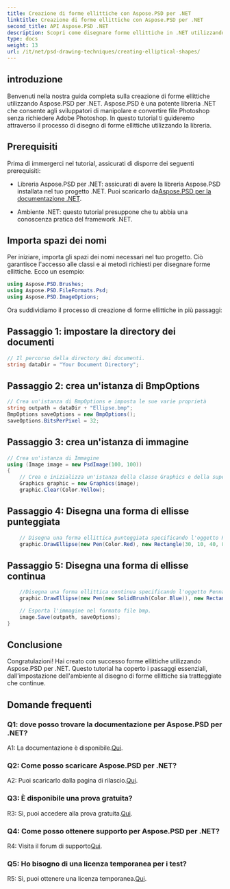 ```yaml
---
title: Creazione di forme ellittiche con Aspose.PSD per .NET
linktitle: Creazione di forme ellittiche con Aspose.PSD per .NET
second_title: API Aspose.PSD .NET
description: Scopri come disegnare forme ellittiche in .NET utilizzando Aspose.PSD. Guida passo passo con esempi di codice. Crea grafica straordinaria senza sforzo.
type: docs
weight: 13
url: /it/net/psd-drawing-techniques/creating-elliptical-shapes/
---
```

## introduzione

Benvenuti nella nostra guida completa sulla creazione di forme ellittiche utilizzando Aspose.PSD per .NET. Aspose.PSD è una potente libreria .NET che consente agli sviluppatori di manipolare e convertire file Photoshop senza richiedere Adobe Photoshop. In questo tutorial ti guideremo attraverso il processo di disegno di forme ellittiche utilizzando la libreria.

## Prerequisiti

Prima di immergerci nel tutorial, assicurati di disporre dei seguenti prerequisiti:

- Libreria Aspose.PSD per .NET: assicurati di avere la libreria Aspose.PSD installata nel tuo progetto .NET. Puoi scaricarlo da[Aspose.PSD per la documentazione .NET](https://reference.aspose.com/psd/net/).

- Ambiente .NET: questo tutorial presuppone che tu abbia una conoscenza pratica del framework .NET.

## Importa spazi dei nomi

Per iniziare, importa gli spazi dei nomi necessari nel tuo progetto. Ciò garantisce l'accesso alle classi e ai metodi richiesti per disegnare forme ellittiche. Ecco un esempio:

```csharp
using Aspose.PSD.Brushes;
using Aspose.PSD.FileFormats.Psd;
using Aspose.PSD.ImageOptions;
```

Ora suddividiamo il processo di creazione di forme ellittiche in più passaggi:

## Passaggio 1: impostare la directory dei documenti

```csharp
// Il percorso della directory dei documenti.
string dataDir = "Your Document Directory";
```

## Passaggio 2: crea un'istanza di BmpOptions

```csharp
// Crea un'istanza di BmpOptions e imposta le sue varie proprietà
string outpath = dataDir + "Ellipse.bmp";
BmpOptions saveOptions = new BmpOptions();
saveOptions.BitsPerPixel = 32;
```

## Passaggio 3: crea un'istanza di immagine

```csharp
// Crea un'istanza di Immagine
using (Image image = new PsdImage(100, 100))
{
    // Crea e inizializza un'istanza della classe Graphics e della superficie Clear Graphics
    Graphics graphic = new Graphics(image);
    graphic.Clear(Color.Yellow);
```

## Passaggio 4: Disegna una forma di ellisse punteggiata

```csharp
    // Disegna una forma ellittica punteggiata specificando l'oggetto Penna di colore rosso e un rettangolo circostante
    graphic.DrawEllipse(new Pen(Color.Red), new Rectangle(30, 10, 40, 80));
```

## Passaggio 5: Disegna una forma di ellisse continua

```csharp
    //Disegna una forma ellittica continua specificando l'oggetto Penna con un pennello solido di colore blu e un rettangolo circostante
    graphic.DrawEllipse(new Pen(new SolidBrush(Color.Blue)), new Rectangle(10, 30, 80, 40));

    // Esporta l'immagine nel formato file bmp.
    image.Save(outpath, saveOptions);
}
```

## Conclusione

Congratulazioni! Hai creato con successo forme ellittiche utilizzando Aspose.PSD per .NET. Questo tutorial ha coperto i passaggi essenziali, dall'impostazione dell'ambiente al disegno di forme ellittiche sia tratteggiate che continue.

## Domande frequenti

### Q1: dove posso trovare la documentazione per Aspose.PSD per .NET?

 A1: La documentazione è disponibile.[Qui](https://reference.aspose.com/psd/net/).

### Q2: Come posso scaricare Aspose.PSD per .NET?

 A2: Puoi scaricarlo dalla pagina di rilascio.[Qui](https://releases.aspose.com/psd/net/).

### Q3: È disponibile una prova gratuita?

 R3: Sì, puoi accedere alla prova gratuita.[Qui](https://releases.aspose.com/).

### Q4: Come posso ottenere supporto per Aspose.PSD per .NET?

 R4: Visita il forum di supporto[Qui](https://forum.aspose.com/c/psd/34).

### Q5: Ho bisogno di una licenza temporanea per i test?

 R5: Sì, puoi ottenere una licenza temporanea.[Qui](https://purchase.aspose.com/temporary-license/).